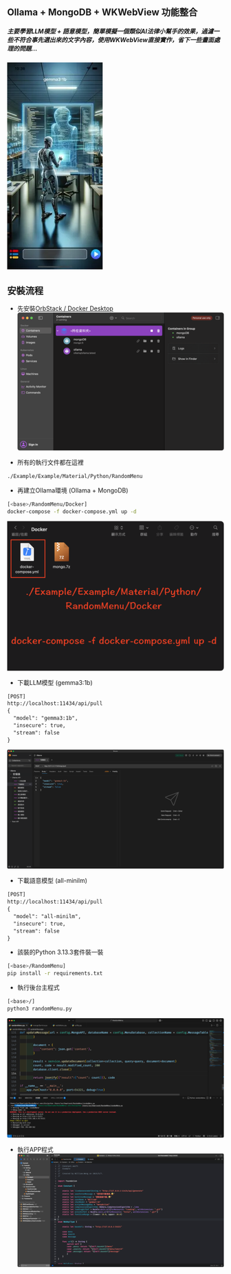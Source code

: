 ## Ollama + MongoDB + WKWebView 功能整合
##### 主要學習LLM模型 + 語意模型，簡單模擬一個類似AI法律小幫手的效果，過濾一些不符合事先選出來的文字內容，使用WKWebView直接實作，省下一些畫面處理的問題…
![](example.webp)

## 安裝流程
- 先安裝[OrbStack / Docker Desktop](https://william-weng.github.io/2025/01/docker容器大家一起來當鯨魚搬運工吧/)
![](image/image.png)

- 所有的執行文件都在這裡
```html
./Example/Example/Material/Python/RandomMenu
```

- 再建立Ollama環境 (Ollama + MongoDB)
```bash
[<base>/RandomMenu/Docker]
docker-compose -f docker-compose.yml up -d
```
![](image/docker.png)

- 下載LLM模型 (gemma3:1b)
```html
[POST]
http://localhost:11434/api/pull
{
  "model": "gemma3:1b",
  "insecure": true,
  "stream": false
}
```
![](image/download.png)

- 下載語意模型 (all-minilm)
```html
[POST]
http://localhost:11434/api/pull
{
  "model": "all-minilm",
  "insecure": true,
  "stream": false
}
```

- 該裝的Python 3.13.3套件裝一裝
```bash
[<base>/RandomMenu]
pip install -r requirements.txt
```

- 執行後台主程式
```bash
[<base>/]
python3 randomMenu.py
```
![](image/python.png)

- 執行APP程式
![](image/iOS.png)
